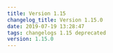```yaml
---
title: Version 1.15
changelog_title: Version 1.15.0
date: 2019-07-19 13:28:47 
tags: changelogs 1.15 deprecated
version: 1.15.0
---
```

<script src="https://gist.github.com/spinnaker-release/046111a35f700d963893ea0067b7f4b9.js"/>
